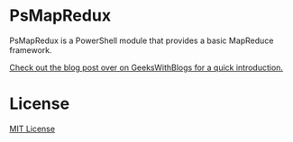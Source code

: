 PsMapRedux
========
PsMapRedux is a PowerShell module that provides a basic MapReduce framework. 

[Check out the blog post over on GeeksWithBlogs for a quick introduction.](http://bit.ly/HgNoZZ)

License
=====
[MIT License](https://github.com/dwdii/PsMapRedux/blob/master/License.txt)